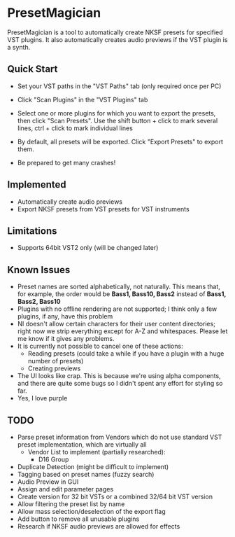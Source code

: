 ﻿# PresetMagician

PresetMagician is a tool to automatically create NKSF presets for
specified VST plugins. It also automatically creates audio previews if the VST plugin is a synth.

## Quick Start

- Set your VST paths in the "VST Paths" tab (only required once per PC)
- Click "Scan Plugins" in the "VST Plugins" tab
- Select one or more plugins for which you want to export the presets, then click "Scan Presets". Use the shift button + click to mark several lines, ctrl + click to mark individual lines
- By default, all presets will be exported. Click "Export Presets" to export them.

- Be prepared to get many crashes!

## Implemented

- Automatically create audio previews
- Export NKSF presets from VST presets for VST instruments

## Limitations

- Supports 64bit VST2 only (will be changed later)

## Known Issues

* Preset names are sorted alphabetically, not naturally. This means that, for example, the order would be **Bass1, Bass10, Bass2** instead of **Bass1, Bass2, Bass10**
* Plugins with no offline rendering are not supported; I think only a few plugins, if any, have this problem
* NI doesn't allow certain characters for their user content directories; right now we strip everything except for A-Z and whitespaces. Please let me know if it gives any problems.
* It is currently not possible to cancel one of these actions:
  * Reading presets (could take a while if you have a plugin with a huge number of presets)
  * Creating previews
* The UI looks like crap. This is because we're using alpha components, and there are quite some bugs so I didn't spent any effort for styling so far.
* Yes, I love purple

## TODO

- Parse preset information from Vendors which do not use standard VST preset implementation, which are virtually all
  - Vendor List to implement (partially researched):
    - D16 Group
- Duplicate Detection (might be difficult to implement)
- Tagging based on preset names (fuzzy search)
- Audio Preview in GUI
- Assign and edit parameter pages
- Create version for 32 bit VSTs or a combined 32/64 bit VST version
- Allow filtering the preset list by name
- Allow mass selection/deselection of the export flag
- Add button to remove all unusable plugins
- Research if NKSF audio previews are allowed for effects